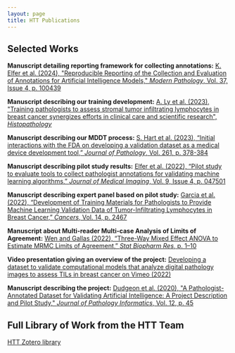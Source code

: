 ```yaml
---
layout: page
title: HTT Publications
---
```


## Selected Works

**Manuscript detailing reporting framework for collecting annotations:**
[K. Elfer et al. (2024), "Reproducible Reporting of the Collection and Evaluation of Annotations for Artificial Intelligence Models," *Modern Pathology*, Vol. 37, Issue 4, p. 100439](https://doi.org/10.1016/j.modpat.2024.100439)

**Manuscript describing our training development:**
[A. Ly et al. (2023), "Training pathologists to assess stromal tumor infiltrating lymphocytes in breast cancer synergizes efforts in clinical care and scientific research", *Histopathology*](https://doi.org/10.1111/his.15140)

**Manuscript describing our MDDT process:**
 [S. Hart et al. (2023), “Initial interactions with the FDA on developing a validation dataset as a medical device development tool,” *Journal of Pathology*, Vol. 261, p. 378-384](https://doi.org/10.1002/path.6208)

**Manuscript describing pilot study results:**
 [Elfer et al. (2022), “Pilot study to evaluate tools to collect pathologist annotations for validating machine learning algorithms,” *Journal of Medical Imaging*, Vol. 9, Issue 4, p. 047501](https://www.doi.org/10.1117/1.JMI.9.4.047501)

**Manuscript describing expert panel based on pilot study:**
 [Garcia et al. (2022), “Development of Training Materials for Pathologists to Provide Machine Learning Validation Data of Tumor-Infiltrating Lymphocytes in Breast Cancer,” *Cancers*, Vol. 14, p. 2467](https://www.doi.org/10.3390/cancers14102467)

**Manuscript about Multi-reader Multi-case Analysis of Limits of Agreement:**
 [Wen and Gallas (2022), “Three-Way Mixed Effect ANOVA to Estimate MRMC Limits of Agreement,” *Stat Biopharm Res*, p. 1–10](https://www.doi.org/10.1080/19466315.2022.2063169)

**Video presentation giving an overview of the project:**
 [Developing a dataset to validate computational models that analyze digital pathology images to assess TILs in breast cancer on Vimeo (2022)](https://vimeo.com/767440412)

**Manuscript describing the project:**
 [Dudgeon et al. (2020), "A Pathologist-Annotated Dataset for Validating Artificial Intelligence: A Project Description and Pilot Study," *Journal of Pathology Informatics*, Vol. 12, p. 45](https://www.doi.org/10.4103/jpi.jpi_83_20)


## Full Library of Work from the HTT Team
[HTT Zotero library](https://www.zotero.org/groups/4384613/eedap_studies_presentations_publications_and_studies/library)
